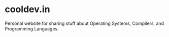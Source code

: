 # cooldev.in

Personal website for sharing stuff about Operating Systems, Compilers, and Programming Languages.
